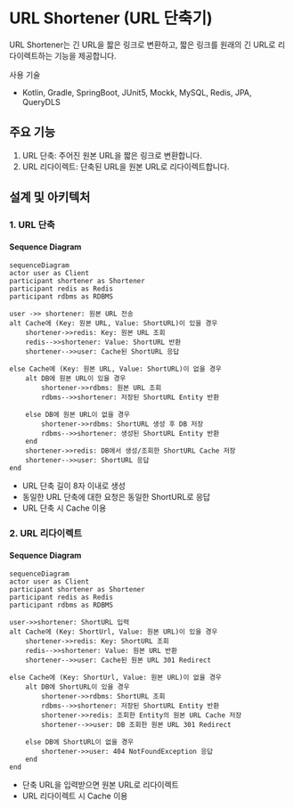 # URL Shortener (URL 단축기)
URL Shortener는 긴 URL을 짧은 링크로 변환하고, 짧은 링크를 원래의 긴 URL로 리다이렉트하는 기능을 제공합니다.

사용 기술
- Kotlin, Gradle, SpringBoot, JUnit5, Mockk, MySQL, Redis, JPA, QueryDLS

## 주요 기능
1. URL 단축: 주어진 원본 URL을 짧은 링크로 변환합니다.
2. URL 리다이렉트: 단축된 URL을 원본 URL로 리다이렉트합니다.

## 설계 및 아키텍처
### 1. URL 단축
#### Sequence Diagram
```mermaid
sequenceDiagram
actor user as Client
participant shortener as Shortener
participant redis as Redis
participant rdbms as RDBMS

user ->> shortener: 원본 URL 전송
alt Cache에 (Key: 원본 URL, Value: ShortURL)이 있을 경우
    shortener->>redis: Key: 원본 URL 조회
    redis-->>shortener: Value: ShortURL 반환
    shortener-->>user: Cache된 ShortURL 응답

else Cache에 (Key: 원본 URL, Value: ShortURL)이 없을 경우
    alt DB에 원본 URL이 있을 경우
        shortener->>rdbms: 원본 URL 조회
        rdbms-->>shortener: 저장된 ShortURL Entity 반환

    else DB에 원본 URL이 없을 경우
        shortener->>rdbms: ShortURL 생성 후 DB 저장
        rdbms-->>shortener: 생성된 ShortURL Entity 반환
    end
    shortener->>redis: DB에서 생성/조회한 ShortURL Cache 저장
    shortener-->>user: ShortURL 응답
end
```
- URL 단축 길이 8자 이내로 생성 
- 동일한 URL 단축에 대한 요청은 동일한 ShortURL로 응답
- URL 단축 시 Cache 이용

### 2. URL 리다이렉트
#### Sequence Diagram
```mermaid
sequenceDiagram
actor user as Client
participant shortener as Shortener
participant redis as Redis
participant rdbms as RDBMS

user->>shortener: ShortURL 입력
alt Cache에 (Key: ShortUrl, Value: 원본 URL)이 있을 경우
    shortener->>redis: Key: ShortURL 조회
    redis-->>shortener: Value: 원본 URL 반환
    shortener-->>user: Cache된 원본 URL 301 Redirect

else Cache에 (Key: ShortUrl, Value: 원본 URL)이 없을 경우
    alt DB에 ShortURL이 있을 경우
        shortener->>rdbms: ShortURL 조회
        rdbms-->>shortener: 저장된 ShortURL Entity 반환
        shortener->>redis: 조회한 Entity의 원본 URL Cache 저장
        shortener-->>user: DB 조회한 원본 URL 301 Redirect

    else DB에 ShortURL이 없을 경우
        shortener->>user: 404 NotFoundException 응답
    end
end
```
- 단축 URL을 입력받으면 원본 URL로 리다이렉트
- URL 리다이렉트 시 Cache 이용
